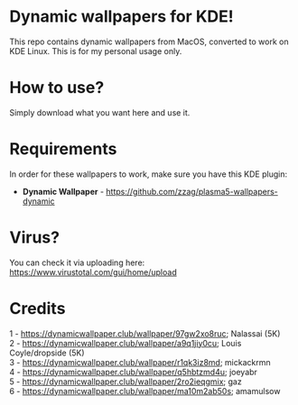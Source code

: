 # Dynamic wallpapers for KDE!
This repo contains dynamic wallpapers from MacOS, converted to work on KDE Linux. This is for my personal usage only.

# How to use?
Simply download what you want here and use it.

# Requirements
In order for these wallpapers to work, make sure you have this KDE plugin:
- **Dynamic Wallpaper** - https://github.com/zzag/plasma5-wallpapers-dynamic

# Virus?
You can check it via uploading here: https://www.virustotal.com/gui/home/upload

# Credits
1 - https://dynamicwallpaper.club/wallpaper/97gw2xo8ruc; Nalassai (5K)
<br>
2 - https://dynamicwallpaper.club/wallpaper/a9q1jiy0cu; Louis Coyle/dropside (5K)
<br>
3 - https://dynamicwallpaper.club/wallpaper/r1qk3iz8md; mickackrmn
<br>
4 - https://dynamicwallpaper.club/wallpaper/q5hbtzmd4u; joeyabr
<br>
5 - https://dynamicwallpaper.club/wallpaper/2ro2ieqgmix; gaz
<br>
6 - https://dynamicwallpaper.club/wallpaper/ma10m2ab50s; amamulsow
<br>
